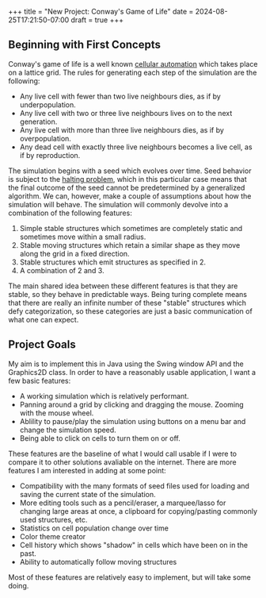 +++
title = "New Project: Conway's Game of Life"
date = 2024-08-25T17:21:50-07:00
draft = true
+++

## Beginning with First Concepts

Conway's game of life is a well known [cellular automation](https://en.wikipedia.org/wiki/Cellular_automaton) which takes place on a lattice grid. The rules for generating each step of the simulation are the following:

- Any live cell with fewer than two live neighbours dies, as if by underpopulation.
- Any live cell with two or three live neighbours lives on to the next generation.
- Any live cell with more than three live neighbours dies, as if by overpopulation.
- Any dead cell with exactly three live neighbours becomes a live cell, as if by reproduction.

The simulation begins with a seed which evolves over time. Seed behavior is subject to the [halting problem](https://en.wikipedia.org/wiki/Halting_problem), which in this particular case means that the final outcome of the seed cannot be predetermined by a generalized algorithm. We can, however, make a couple of assumptions about how the simulation will behave. The simulation will commonly devolve into a combination of the following features:

1. Simple stable structures which sometimes are completely static and sometimes move within a small radius.
2. Stable moving structures which retain a similar shape as they move along the grid in a fixed direction.
3. Stable structures which emit structures as specified in 2.
4. A combination of 2 and 3.

The main shared idea between these different features is that they are stable, so they behave in predictable ways. Being turing complete means that there are really an infinite number of these "stable" structures which defy categorization, so these categories are just a basic communication of what one can expect.

## Project Goals

My aim is to implement this in Java using the Swing window API and the Graphics2D class. In order to have a reasonably usable application, I want a few basic features:

- A working simulation which is relatively performant.
- Panning around a grid by clicking and dragging the mouse. Zooming with the mouse wheel.
- Ablility to pause/play the simulation using buttons on a menu bar and change the simulation speed.
- Being able to click on cells to turn them on or off.

These features are the baseline of what I would call usable if I were to compare it to other solutions avaliable on the internet. There are more features I am interested in adding at some point:

- Compatibility with the many formats of seed files used for loading and saving the current state of the simulation.
- More editing tools such as a pencil/eraser, a marquee/lasso for changing large areas at once, a clipboard for copying/pasting commonly used structures, etc.
- Statistics on cell population change over time
- Color theme creator
- Cell history which shows "shadow" in cells which have been on in the past.
- Ability to automatically follow moving structures

Most of these features are relatively easy to implement, but will take some doing. 
